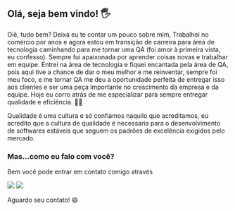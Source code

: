 ## Olá, seja bem vindo! 🖐

Oiê, tudo bem? Deixa eu te contar um pouco sobre mim, Trabalhei no comércio por anos e agora estou em transição de carreira para área de tecnologia caminhando para me tornar uma QA (foi amor à primeira vista, eu confesso). Sempre fui apaixonada por aprender coisas novas e trabalhar em equipe. Entrei na área de tecnologia e fiquei encantada pela área de QA, pois aqui tive a chance de dar o meu melhor e me reinventar, sempre foi meu foco, e me tornar QA me deu a oportunidade perfeita de entregar isso aos clientes e ser uma peça importante no crescimento da empresa e da equipe. Hoje eu corro atrás de me especializar para sempre entregar qualidade e eficiência. 🚀✨ 

Qualidade é uma cultura e só confiamos naquilo que acreditamos, eu acredito que a cultura de qualidade é necessaria para o desenvolvimento de softwares estáveis que seguem os padrões de excelência exigidos pelo mercado.

### Mas...como eu falo com você?
Bem você pode entrar em contato comigo através 

[<img src="https://img.shields.io/badge/Gmail-D14836?style=for-the-badge&logo=gmail&logoColor=white" />](rafasousamachado12@gmail.com) [<img src="https://img.shields.io/badge/linkedin-%230077B5.svg?&style=for-the-badge&logo=linkedin&logoColor=white" />](https://www.linkedin.com/in/rafaela-caroline/) 

Aguardo seu contato! :smile:
          




